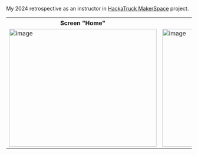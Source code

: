My 2024 retrospective as an instructor in [HackaTruck MakerSpace](https://hackatruck.com.br/) project.

<table>
    <tr>
        <th style="width: 200px;">Screen "Home"</th>
        <th style="width: 200px;">Screen "Function"</th>
        <th style="width: 200px;">Screen "Travels"</th>
      <th style="width: 200px;">Screen "Gallery"</th>
      <th style="width: 200px;">Screen "Portfolio"</th>
    </tr>
    <tr>
        <td><img width="400" height="320" alt="image" src="https://github.com/user-attachments/assets/35966013-5786-4535-992b-2112a372b767" /></td>
        <td><img width="400" height="320" alt="image" src="https://github.com/user-attachments/assets/1bb7cf4e-c754-4a59-b3e7-ede2f9ff89e3" /></td>
        <td><img width="400" height="320" alt="image" src="https://github.com/user-attachments/assets/1e8d3c0e-b956-4d50-8a76-e4f0a2bb5278" /></td>
      <td><img width="400" height="320" alt="image" src="https://github.com/user-attachments/assets/5eee2fa8-5de1-4642-b602-48a253d9d2b4" /></td>
      <td><img width="400" height="320" alt="image" src="https://github.com/user-attachments/assets/e9117905-9277-4fef-9c9a-a406a08c70be" /></td>
    </tr>
</table>

